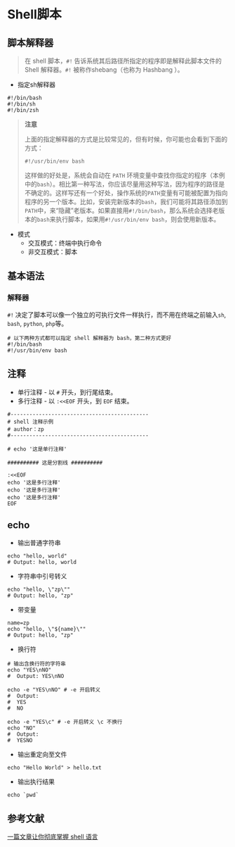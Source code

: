 # Shell脚本

## 脚本解释器

> 在 shell 脚本，`#!` 告诉系统其后路径所指定的程序即是解释此脚本文件的 Shell 解释器。`#!` 被称作shebang（也称为 Hashbang ）。

* 指定sh解释器

```shell
#!/bin/bash
#!/bin/sh
#!/bin/zsh
```

> **注意**
>
> 上面的指定解释器的方式是比较常见的，但有时候，你可能也会看到下面的方式：
>
> ```shell
> #!/usr/bin/env bash
> ```
>
> 这样做的好处是，系统会自动在 `PATH` 环境变量中查找你指定的程序（本例中的`bash`）。相比第一种写法，你应该尽量用这种写法，因为程序的路径是不确定的。这样写还有一个好处，操作系统的`PATH`变量有可能被配置为指向程序的另一个版本。比如，安装完新版本的`bash`，我们可能将其路径添加到`PATH`中，来“隐藏”老版本。如果直接用`#!/bin/bash`，那么系统会选择老版本的`bash`来执行脚本，如果用`#!/usr/bin/env bash`，则会使用新版本。

* 模式
  * 交互模式：终端中执行命令
  * 非交互模式：脚本

## 基本语法

### 解释器

`#!` 决定了脚本可以像一个独立的可执行文件一样执行，而不用在终端之前输入`sh`, `bash`, `python`, `php`等。

```shell
# 以下两种方式都可以指定 shell 解释器为 bash，第二种方式更好
#!/bin/bash
#!/usr/bin/env bash
```

## 注释

- 单行注释 - 以 `#` 开头，到行尾结束。
- 多行注释 - 以 `:<<EOF` 开头，到 `EOF` 结束。

```shell
#--------------------------------------------
# shell 注释示例
# author：zp
#--------------------------------------------

# echo '这是单行注释'

########## 这是分割线 ##########

:<<EOF
echo '这是多行注释'
echo '这是多行注释'
echo '这是多行注释'
EOF
```

## echo

* 输出普通字符串

```shell
echo "hello, world"
# Output: hello, world
```

* 字符串中引号转义

```shell
echo "hello, \"zp\""
# Output: hello, "zp"
```

* 带变量

```shell
name=zp
echo "hello, \"${name}\""
# Output: hello, "zp"
```

* 换行符

```shell
# 输出含换行符的字符串
echo "YES\nNO"
#  Output: YES\nNO

echo -e "YES\nNO" # -e 开启转义
#  Output:
#  YES
#  NO

echo -e "YES\c" # -e 开启转义 \c 不换行
echo "NO"
#  Output:
#  YESNO
```

* 输出重定向至文件

```shell
echo "Hello World" > hello.txt
```

* 输出执行结果

```shell
echo `pwd`
```



## 参考文献

[一篇文章让你彻底掌握 shell 语言](https://juejin.cn/post/6844903784158593038)

